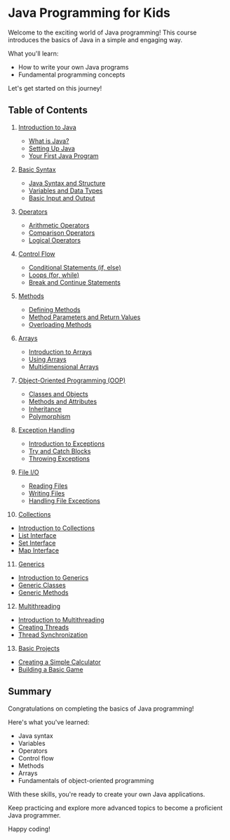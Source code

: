 # Java Programming for Kids

Welcome to the exciting world of Java programming! This course introduces the basics of Java in a simple and engaging way. 

What you'll learn:
- How to write your own Java programs
- Fundamental programming concepts

Let's get started on this journey!

## Table of Contents
1. [Introduction to Java](1.md)
   - [What is Java?](1.md#what-is-java)
   - [Setting Up Java](1.md#setting-up-java)
   - [Your First Java Program](1.md#your-first-java-program)

2. [Basic Syntax](2.md)
   - [Java Syntax and Structure](2.md#java-syntax-and-structure)
   - [Variables and Data Types](2.md#variables-and-data-types)
   - [Basic Input and Output](2.md#basic-input-and-output)

3. [Operators](3.md)
   - [Arithmetic Operators](3.md#arithmetic-operators)
   - [Comparison Operators](3.md#comparison-operators)
   - [Logical Operators](3.md#logical-operators)

4. [Control Flow](4.md)
   - [Conditional Statements (if, else)](4.md#conditional-statements-if-else)
   - [Loops (for, while)](4.md#loops-for-while)
   - [Break and Continue Statements](4.md#break-and-continue-statements)

5. [Methods](5.md)
   - [Defining Methods](5.md#defining-methods)
   - [Method Parameters and Return Values](5.md#method-parameters-and-return-values)
   - [Overloading Methods](5.md#overloading-methods)

6. [Arrays](6.md)
   - [Introduction to Arrays](6.md#introduction-to-arrays)
   - [Using Arrays](6.md#using-arrays)
   - [Multidimensional Arrays](6.md#multidimensional-arrays)

7. [Object-Oriented Programming (OOP)](7.md)
   - [Classes and Objects](7.md#classes-and-objects)
   - [Methods and Attributes](7.md#methods-and-attributes)
   - [Inheritance](7.md#inheritance)
   - [Polymorphism](7.md#polymorphism)

8. [Exception Handling](8.md)
   - [Introduction to Exceptions](8.md#introduction-to-exceptions)
   - [Try and Catch Blocks](8.md#try-and-catch-blocks)
   - [Throwing Exceptions](8.md#throwing-exceptions)

9. [File I/O](9.md)
   - [Reading Files](9.md#reading-files)
   - [Writing Files](9.md#writing-files)
   - [Handling File Exceptions](9.md#handling-file-exceptions)

10. [Collections](10.md)
   - [Introduction to Collections](10.md#introduction-to-collections)
   - [List Interface](10.md#list-interface)
   - [Set Interface](10.md#set-interface)
   - [Map Interface](10.md#map-interface)

11. [Generics](11.md)
   - [Introduction to Generics](11.md#introduction-to-generics)
   - [Generic Classes](11.md#generic-classes)
   - [Generic Methods](11.md#generic-methods)

12. [Multithreading](12.md)
   - [Introduction to Multithreading](12.md#introduction-to-multithreading)
   - [Creating Threads](12.md#creating-threads)
   - [Thread Synchronization](12.md#thread-synchronization)

13. [Basic Projects](13.md)
   - [Creating a Simple Calculator](13.md#creating-a-simple-calculator)
   - [Building a Basic Game](13.md#building-a-basic-game)

## Summary

Congratulations on completing the basics of Java programming!

Here's what you've learned:
- Java syntax
- Variables
- Operators
- Control flow
- Methods
- Arrays
- Fundamentals of object-oriented programming

With these skills, you're ready to create your own Java applications. 

Keep practicing and explore more advanced topics to become a proficient Java programmer.

Happy coding!
